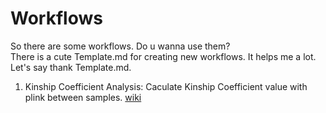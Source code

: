 # Workflows

So there are some workflows. Do u wanna use them?  
There is a cute Template.md for creating new workflows. It helps me a lot. Let's say thank Template.md.

1. Kinship Coefficient Analysis:
   Caculate Kinship Coefficient value with plink between samples. [wiki](https://en.wikipedia.org/wiki/Coefficient_of_relationship)
